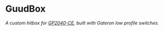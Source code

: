 # GuudBox
_A custom hitbox for [GP2040-CE](https://github.com/OpenStickCommunity/GP2040-CE), built with Gateron low profile switches._


